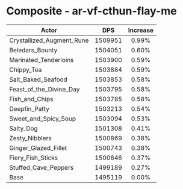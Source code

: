 # Composite - ar-vf-cthun-flay-me
| Actor | DPS | Increase |
|---|:---:|:---:|
|Crystallized_Augment_Rune|1509951|0.99%|
|Beledars_Bounty|1504051|0.60%|
|Marinated_Tenderloins|1503900|0.59%|
|Chippy_Tea|1503884|0.59%|
|Salt_Baked_Seafood|1503853|0.58%|
|Feast_of_the_Divine_Day|1503795|0.58%|
|Fish_and_Chips|1503785|0.58%|
|Deepfin_Patty|1503213|0.54%|
|Sweet_and_Spicy_Soup|1503094|0.53%|
|Salty_Dog|1501308|0.41%|
|Zesty_Nibblers|1500869|0.38%|
|Ginger_Glazed_Fillet|1500743|0.38%|
|Fiery_Fish_Sticks|1500646|0.37%|
|Stuffed_Cave_Peppers|1499189|0.27%|
|Base|1495119|0.00%|
